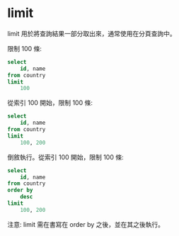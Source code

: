 # limit

limit 用於將查詢結果一部分取出來，通常使用在分頁查詢中。

限制 100 條:

```sql
select 
    id, name 
from country
limit
    100
```

從索引 100 開始，限制 100 條:

```sql
select 
    id, name 
from country
limit
    100, 200
```

倒敘執行。從索引 100 開始，限制 100 條:

```sql
select
    id, name 
from country
order by
    desc
limit
    100, 200
```

注意: limit 需在書寫在 order by 之後，並在其之後執行。
